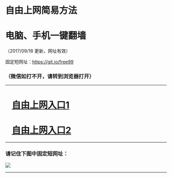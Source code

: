 ﻿# 自由上网简易方法

# 电脑、手机一键翻墙

（2017/09/18 更新，网址有效）

固定短网址：https://git.io/free99

### （微信如打不开，请转到浏览器打开）


***





# &nbsp;&nbsp; <a href="http://ft2383119117.fwq-tz1005.info/fwqtz01.html?t=091800113720 " target="_blank">自由上网入口1</a>
# &nbsp;&nbsp; <a href="http://ft1541817138.fwq-tz1006.info/fwqtz02.html?t=091800123684 " target="_blank">自由上网入口2</a>
***

### 请记住下图中固定短网址：

<img src="https://s3-us-west-2.amazonaws.com/fwq-1001/yjfq-20170905okok.png" /> 


***


